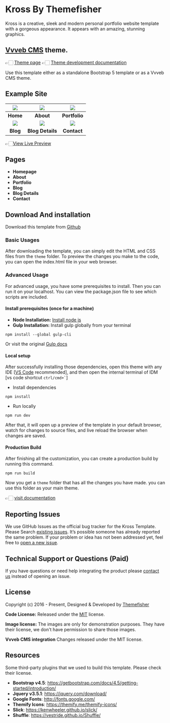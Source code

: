 # Kross By Themefisher

Kross is a creative, sleek and modern personal portfolio website template with a gorgeous appearance. It appears with an amazing, stunning graphics.

## [Vvveb CMS](https://www.vvveb.com) theme.

👉🏻 [Theme page](https://themes.vvveb.com/product/kross) 
👉🏻 [Theme development documentation](http://dev.vvveb.com/theme-introduction)

Use this template either as a standalone Bootstrap 5 template or as a Vvveb CMS theme.

<!-- demo -->
## Example Site

| [![](screenshots/homepage.png)](https://demo.themefisher.com/kross/) | [![](https://github.com/themefisher/kross-bootstrap/blob/main/screenshots/about.png)](https://demo.themefisher.com/kross/about.html) | [![](https://github.com/themefisher/kross-bootstrap/blob/main/screenshots/portfolio.png)](https://demo.themefisher.com/kross/portfolio.html) |
|:---:|:---:|:---:|
| **Home**  | **About**  | **Portfolio** |
| [![](https://github.com/themefisher/kross-bootstrap/blob/main/screenshots/blog.png)](https://demo.themefisher.com/kross/blog.html) | [![](https://github.com/themefisher/kross-bootstrap/blob/main/screenshots/blog-details.png)](https://demo.themefisher.com/kross/blog-single.html) | [![](https://github.com/themefisher/kross-bootstrap/blob/main/screenshots/contact.png)](https://demo.themefisher.com/kross/contact.html) |
| **Blog** | **Blog Details** | **Contact** |

👉🏻[View Live Preview](https://demo.themefisher.com/kross/)

<!-- pages -->
## Pages

* **Homepage**
* **About**
* **Portfolio**
* **Blog**
* **Blog Details**
* **Contact**

<!-- download -->
## Download And installation

Download this template from [Github](https://github.com/Vvveb/kross/archive/main.zip)

<!-- installation -->
### Basic Usages

After downloading the template, you can simply edit the HTML and CSS files from the `theme` folder. To preview the changes you make to the code, you can open the index.html file in your web browser.

### Advanced Usage

For advanced usage, you have some prerequisites to install. Then you can run it on your localhost. You can view the package.json file to see which scripts are included.

#### Install prerequisites (once for a machine)

* **Node Installation:** [Install node js](https://nodejs.org/en/download/)
* **Gulp Installation:** Install gulp globally from your terminal

```
npm install --global gulp-cli
```

Or visit the original [Gulp docs](https://gulpjs.com/docs/en/getting-started/quick-start)

#### Local setup

After successfully installing those dependencies, open this theme with any IDE [[VS Code](https://code.visualstudio.com/) recommended], and then open the internal terminal of IDM [vs code shortcut <code>ctrl/cmd+\`</code>]

* Install dependencies

```
npm install
```

* Run locally

```
npm run dev
```

After that, it will open up a preview of the template in your default browser, watch for changes to source files, and live reload the browser when changes are saved.

#### Production Build

After finishing all the customization, you can create a production build by running this command.

```
npm run build
```

Now you get a `theme` folder that has all the changes you have made. you can use this folder as your main theme.

👉🏻 [visit documentation](https://docs.themefisher.com/kross/)

<!-- reporting issue -->
## Reporting Issues

We use GitHub Issues as the official bug tracker for the Kross Template. Please Search [existing issues](https://github.com/Vvveb/kross/issues). It’s possible someone has already reported the same problem.
If your problem or idea has not been addressed yet, feel free to [open a new issue](https://github.com/Vvveb/kross/issues).

<!-- support -->
## Technical Support or Questions (Paid)

If you have questions or need help integrating the product please [contact us](mailto:mehedi@themefisher.com) instead of opening an issue.

<!-- licence -->
## License

Copyright (c) 2016 - Present, Designed & Developed by [Themefisher](https://themefisher.com)

**Code License:** Released under the [MIT](https://github.com/Vvveb/kross/blob/main/LICENSE) license.

**Image license:** The images are only for demonstration purposes. They have their license, we don't have permission to share those images.

**Vvveb CMS integration** Changes released under the MIT license.

<!-- resources -->
## Resources

Some third-party plugins that we used to build this template. Please check their license.

* **Bootstrap v4.5**: <https://getbootstrap.com/docs/4.5/getting-started/introduction/>
* **Jquery v3.5.1**: <https://jquery.com/download/>
* **Google Fonts**: <http://fonts.google.com/>
* **Themify Icons**: <https://themify.me/themify-icons/>
* **Slick**: <https://kenwheeler.github.io/slick/>
* **Shuffle**: <https://vestride.github.io/Shuffle/>
